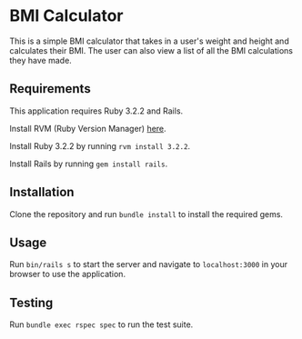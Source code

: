 # BMI Calculator

This is a simple BMI calculator that takes in a user's weight and height and calculates their BMI. The user can also view a list of all the BMI calculations they have made.

## Requirements

This application requires Ruby 3.2.2 and Rails.

Install RVM (Ruby Version Manager) [here](https://rvm.io/rvm/install).

Install Ruby 3.2.2 by running `rvm install 3.2.2`.

Install Rails by running `gem install rails`.

## Installation

Clone the repository and run `bundle install` to install the required gems.

## Usage

Run `bin/rails s` to start the server and navigate to `localhost:3000` in your browser to use the application.

## Testing

Run `bundle exec rspec spec` to run the test suite.
